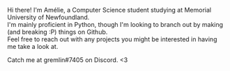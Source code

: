 Hi there! I'm Amélie, a Computer Science student studying at Memorial University of Newfoundland.  
I'm mainly proficient in Python, though I'm looking to branch out by making (and breaking :P) things on Github.  
Feel free to reach out with any projects you might be interested in having me take a look at.

Catch me at gremlin#7405 on Discord. <3
